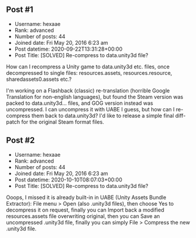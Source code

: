 ## Post #1
- Username: hexaae
- Rank: advanced
- Number of posts: 44
- Joined date: Fri May 20, 2016 6:23 am
- Post datetime: 2020-09-22T13:31:28+00:00
- Post Title: [SOLVED] Re-compress to data.unity3d file?

How can I recompress a Unity game to data.unity3d etc. files, once decompressed to single files: resources.assets, resources.resource, sharedassets0.assets etc.?

I'm working on a Flashback (classic) re-translation (horrible Google Translation for non-english languages), but found the Steam version was packed to data.unity3d... files, and GOG version instead was uncompressed. I can uncompress it with UABE I guess, but how can I re-compress them back to data.unity3d? I'd like to release a simple final diff-patch for the original Steam format files.
## Post #2
- Username: hexaae
- Rank: advanced
- Number of posts: 44
- Joined date: Fri May 20, 2016 6:23 am
- Post datetime: 2020-10-10T08:07:03+00:00
- Post Title: [SOLVED] Re-compress to data.unity3d file?

Ooops, I missed it is already built-in in UABE (Unity Assets Bundle Extractor):
File menu > Open (also .unity3d files),
then choose Yes to decompress it on request,
finally you can Import back a modified resources.assets file overwriting original,
then you can Save an uncompressed .unity3d file,
finally you can simply File > Compress the new .unity3d file.
